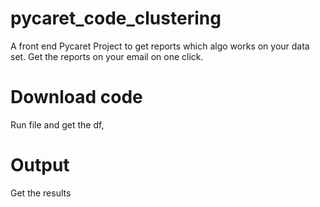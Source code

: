 # pycaret_code_clustering
A front end Pycaret Project to get reports which algo works on your data set. Get the reports on your email on one click. 
# Download code
Run file and get the df,
# Output
Get the results
